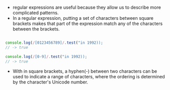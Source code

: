 - regular expressions are useful because they allow us to describe more complicated patterns.
- In a regular expression, putting a set of characters between square brackets makes that part of the expression match any of the characters between the brackets.
 ```javascript

console.log(/[0123456789]/.test("in 1992));
// -> true

console.log(/[0-9]/.test("in 1992));
// -> true

```
- With in square brackets, a hyphen(-) between two characters can be used to indicate a range of characters, where the ordering is determined by the character's Unicode number. 